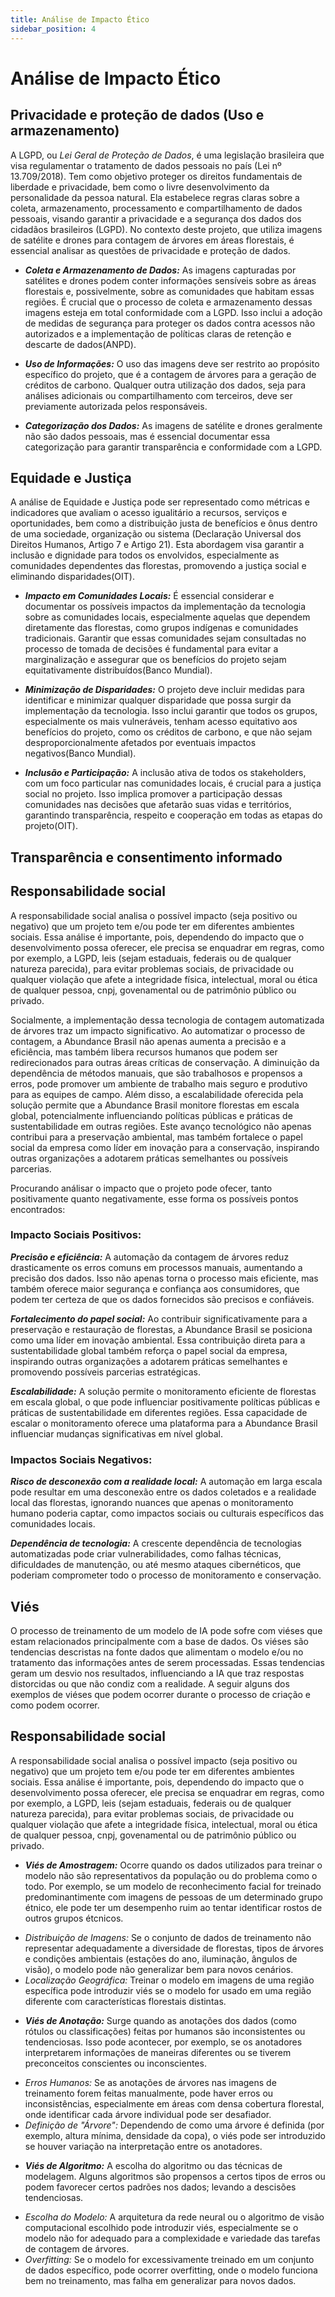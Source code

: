 ```yaml
---
title: Análise de Impacto Ético
sidebar_position: 4
---
```


# Análise de Impacto Ético

## Privacidade e proteção de dados (Uso e armazenamento)

A LGPD, ou *Lei Geral de Proteção de Dados*, é uma legislação brasileira que visa regulamentar o tratamento de dados pessoais no país (Lei nº 13.709/2018). Tem como objetivo proteger os direitos fundamentais de liberdade e privacidade, bem como o livre desenvolvimento da personalidade da pessoa natural. Ela estabelece regras claras sobre a coleta, armazenamento, processamento e compartilhamento de dados pessoais, visando garantir a privacidade e a segurança dos dados dos cidadãos brasileiros (LGPD).  No contexto deste projeto, que utiliza imagens de satélite e drones para contagem de árvores em áreas florestais, é essencial analisar as questões de privacidade e proteção de dados.

* ***Coleta e Armazenamento de Dados:*** As imagens capturadas por satélites e drones podem conter informações sensíveis sobre as áreas florestais e, possivelmente, sobre as comunidades que habitam essas regiões. É crucial que o processo de coleta e armazenamento dessas imagens esteja em total conformidade com a LGPD. Isso inclui a adoção de medidas de segurança para proteger os dados contra acessos não autorizados e a implementação de políticas claras de retenção e descarte de dados(ANPD).

* ***Uso de Informações:*** O uso das imagens deve ser restrito ao propósito específico do projeto, que é a contagem de árvores para a geração de créditos de carbono. Qualquer outra utilização dos dados, seja para análises adicionais ou compartilhamento com terceiros, deve ser previamente autorizada pelos responsáveis.

* ***Categorização dos Dados:***  As imagens de satélite e drones geralmente não são dados pessoais, mas é essencial documentar essa categorização para garantir transparência e conformidade com a LGPD.

## Equidade e Justiça

A análise de Equidade e Justiça pode ser representado como métricas e indicadores que avaliam o acesso igualitário a recursos, serviços e oportunidades, bem como a distribuição justa de benefícios e ônus dentro de uma sociedade, organização ou sistema (Declaração Universal dos Direitos Humanos, Artigo 7 e Artigo 21). Esta abordagem visa garantir a inclusão e dignidade para todos os envolvidos, especialmente as comunidades dependentes das florestas, promovendo a justiça social e eliminando disparidades(OIT).

* ***Impacto em Comunidades Locais:*** É essencial considerar e documentar os possíveis impactos da implementação da tecnologia sobre as comunidades locais, especialmente aquelas que dependem diretamente das florestas, como grupos indígenas e comunidades tradicionais. Garantir que essas comunidades sejam consultadas no processo de tomada de decisões é fundamental para evitar a marginalização e assegurar que os benefícios do projeto sejam equitativamente distribuídos(Banco Mundial).

* ***Minimização de Disparidades:*** O projeto deve incluir medidas para identificar e minimizar qualquer disparidade que possa surgir da implementação da tecnologia. Isso inclui garantir que todos os grupos, especialmente os mais vulneráveis, tenham acesso equitativo aos benefícios do projeto, como os créditos de carbono, e que não sejam desproporcionalmente afetados por eventuais impactos negativos(Banco Mundial).

* ***Inclusão e Participação:*** A inclusão ativa de todos os stakeholders, com um foco particular nas comunidades locais, é crucial para a justiça social no projeto. Isso implica promover a participação dessas comunidades nas decisões que afetarão suas vidas e territórios, garantindo transparência, respeito e cooperação em todas as etapas do projeto(OIT).


## Transparência e consentimento informado

##  Responsabilidade social

A responsabilidade social analisa o possível impacto (seja positivo ou negativo) que um projeto tem e/ou pode ter em diferentes ambientes sociais. Essa análise é importante, pois, dependendo do impacto que o desenvolvimento possa oferecer, ele precisa se enquadrar em regras, como por exemplo, a LGPD, leis (sejam estaduais, federais ou de qualquer natureza parecida), para evitar problemas sociais, de privacidade ou qualquer violação que afete a integridade física, intelectual, moral ou ética de qualquer pessoa, cnpj, govenamental ou de patrimônio público ou privado.

Socialmente, a implementação dessa tecnologia de contagem automatizada de árvores traz um impacto significativo. Ao automatizar o processo de contagem, a Abundance Brasil não apenas aumenta a precisão e a eficiência, mas também libera recursos humanos que podem ser redirecionados para outras áreas críticas de conservação. A diminuição da dependência de métodos manuais, que são trabalhosos e propensos a erros, pode promover um ambiente de trabalho mais seguro e produtivo para as equipes de campo. Além disso, a escalabilidade oferecida pela solução permite que a Abundance Brasil monitore florestas em escala global, potencialmente influenciando políticas públicas e práticas de sustentabilidade em outras regiões. Este avanço tecnológico não apenas contribui para a preservação ambiental, mas também fortalece o papel social da empresa como líder em inovação para a conservação, inspirando outras organizações a adotarem práticas semelhantes ou possíveis parcerias.

Procurando análisar o impacto que o projeto pode ofecer, tanto positivamente quanto negativamente, esse forma os possíveis pontos encontrados:

### Impacto Sociais Positivos:

***Precisão e eficiência:*** A automação da contagem de árvores reduz drasticamente os erros comuns em processos manuais, aumentando a precisão dos dados. Isso não apenas torna o processo mais eficiente, mas também oferece maior segurança e confiança aos consumidores, que podem ter certeza de que os dados fornecidos são precisos e confiáveis.

***Fortalecimento do papel social:*** Ao contribuir significativamente para a preservação e restauração de florestas, a Abundance Brasil se posiciona como uma líder em inovação ambiental. Essa contribuição direta para a sustentabilidade global também reforça o papel social da empresa, inspirando outras organizações a adotarem práticas semelhantes e promovendo possíveis parcerias estratégicas.

***Escalabilidade:*** A solução permite o monitoramento eficiente de florestas em escala global, o que pode influenciar positivamente políticas públicas e práticas de sustentabilidade em diferentes regiões. Essa capacidade de escalar o monitoramento oferece uma plataforma para a Abundance Brasil influenciar mudanças significativas em nível global.


### Impactos Sociais Negativos:

***Risco de desconexão com a realidade local:*** A automação em larga escala pode resultar em uma desconexão entre os dados coletados e a realidade local das florestas, ignorando nuances que apenas o monitoramento humano poderia captar, como impactos sociais ou culturais específicos das comunidades locais.

***Dependência de tecnologia:*** A crescente dependência de tecnologias automatizadas pode criar vulnerabilidades, como falhas técnicas, dificuldades de manutenção, ou até mesmo ataques cibernéticos, que poderiam comprometer todo o processo de monitoramento e conservação.


## Viés

O processo de treinamento de um modelo de IA pode sofre com viéses que estam relacionados principalmente com a base de dados. Os viéses são tendencias descristas na fonte dados que alimentam o modelo e/ou no tratamento das informações antes de serem processadas. Essas tendencias geram um desvio nos resultados, influenciando a IA que traz respostas distorcidas ou que não condiz com a realidade. A seguir alguns dos exemplos de viéses que podem ocorrer durante o processo de criação e como podem ocorrer.

##  Responsabilidade social

A responsabilidade social analisa o possível impacto (seja positivo ou negativo) que um projeto tem e/ou pode ter em diferentes ambientes sociais. Essa análise é importante, pois, dependendo do impacto que o desenvolvimento possa oferecer, ele precisa se enquadrar em regras, como por exemplo, a LGPD, leis (sejam estaduais, federais ou de qualquer natureza parecida), para evitar problemas sociais, de privacidade ou qualquer violação que afete a integridade física, intelectual, moral ou ética de qualquer pessoa, cnpj, govenamental ou de patrimônio público ou privado.




* ***Viés de Amostragem:*** Ocorre quando os dados utilizados  para treinar o modelo não são representativos da população ou do problema como o todo. Por exemplo, se um modelo de reconhecimento facial for treinado predominantimente com imagens de pessoas de um determinado grupo étnico, ele pode ter um desempenho ruim ao tentar identificar rostos de outros grupos étcnicos.

- *Distribuição de Imagens:* Se o conjunto de dados de treinamento não representar adequadamente a diversidade de florestas, tipos de árvores e condições ambientais (estações do ano, iluminação, ângulos de visão), o modelo pode não generalizar bem para novos cenários.
- *Localização Geográfica:* Treinar o modelo em imagens de uma região específica pode introduzir viés se o modelo for usado em uma região diferente com características florestais distintas.

* ***Viés de Anotação:*** Surge quando as anotações dos dados (como rótulos ou classificações) feitas por humanos são inconsistentes ou tendenciosas. Isso pode acontecer, por exemplo, se os anotadores interpretarem informações de maneiras diferentes ou se tiverem preconceitos conscientes ou inconscientes.

- *Erros Humanos:* Se as anotações de árvores nas imagens de treinamento forem feitas manualmente, pode haver erros ou inconsistências, especialmente em áreas com densa cobertura florestal, onde identificar cada árvore individual pode ser desafiador.
- *Definição de "Árvore":* Dependendo de como uma árvore é definida (por exemplo, altura mínima, densidade da copa), o viés pode ser introduzido se houver variação na interpretação entre os anotadores.

* ***Viés de Algoritmo:***  A escolha do algoritmo ou das técnicas de modelagem. Alguns algoritmos são propensos a certos tipos de erros ou podem favorecer certos padrões nos dados; levando a descisões tendenciosas.

- *Escolha do Modelo:* A arquitetura da rede neural ou o algoritmo de visão computacional escolhido pode introduzir viés, especialmente se o modelo não for adequado para a complexidade e variedade das tarefas de contagem de árvores.
- *Overfitting:* Se o modelo for excessivamente treinado em um conjunto de dados específico, pode ocorrer overfitting, onde o modelo funciona bem no treinamento, mas falha em generalizar para novos dados.


